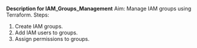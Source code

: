 **Description for IAM_Groups_Management**
Aim: Manage IAM groups using Terraform.
Steps:
1. Create IAM groups.
2. Add IAM users to groups.
3. Assign permissions to groups.

